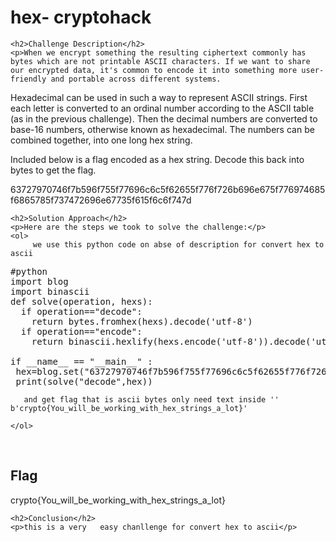 <!DOCTYPE html>
<html>

<body>
    <h1>hex- cryptohack</h1>

    <h2>Challenge Description</h2>
    <p>When we encrypt something the resulting ciphertext commonly has bytes which are not printable ASCII characters. If we want to share our encrypted data, it's common to encode it into something more user-friendly and portable across different systems.

Hexadecimal can be used in such a way to represent ASCII strings. First each letter is converted to an ordinal number according to the ASCII table (as in the previous challenge). Then the decimal numbers are converted to base-16 numbers, otherwise known as hexadecimal. The numbers can be combined together, into one long hex string.

Included below is a flag encoded as a hex string. Decode this back into bytes to get the flag.

63727970746f7b596f755f77696c6c5f62655f776f726b696e675f776974685f6865785f737472696e67735f615f6c6f747d
</p>
 
    <h2>Solution Approach</h2>
    <p>Here are the steps we took to solve the challenge:</p>
    <ol>
         we use this python code on abse of description for convert hex to ascii
<pre>
#python
import blog
import binascii 
def solve(operation, hexs): 
  if operation=="decode":
    return bytes.fromhex(hexs).decode('utf-8')
  if operation=="encode":
    return binascii.hexlify(hexs.encode('utf-8')).decode('utf-8')
    
if __name__ == "__main__" :
 hex=blog.set("63727970746f7b596f755f77696c6c5f62655f776f726b696e675f776974685f6865785f737472696e67735f615f6c6f747d",1)
 print(solve("decode",hex))
</pre>
       and get flag that is ascii bytes only need text inside ''       b'crypto{You_will_be_working_with_hex_strings_a_lot}'

    </ol>
<br>
    <h2>Flag</h2>
    <p class="flag">crypto{You_will_be_working_with_hex_strings_a_lot}
</p>

    <h2>Conclusion</h2>
    <p>this is a very   easy chanllenge for convert hex to ascii</p>
</body>
</html>

